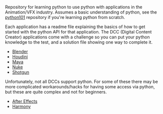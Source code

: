 Repository for learning python to use python with applications in the Animation/VFX industry. Assumes a basic understanding of python, see the [python101](https://github.com/MattRickS/python101) repository if you're learning python from scratch.

Each application has a readme file explaining the basics of how to get started with the python API for that application. The DCC (Digital Content Creator) applications come with a challenge so you can put your python knowledge to the test, and a solution file showing one way to complete it.

- [Blender](./blender/)
- [Houdini](./houdini/)
- [Maya](./maya/)
- [Nuke](./nuke/)
- [Shotgun](./shotgun/)

Unfortunately, not all DCCs support python. For some of these there may be more complicated workarounds/hacks for having some access via python, but these are quite complex and not for beginners.

- [After Effects](./harmony/)
- [Harmony](./aftereffects/)
